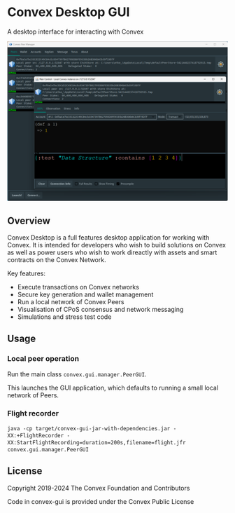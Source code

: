 # Convex Desktop GUI

A desktop interface for interacting with Convex

![Screenshot](docs/images/convex-desktop.png)

## Overview

Convex Desktop is a full features desktop application for working with Convex. It is intended for developers who wish to build solutions on Convex as well as power users who wish to work direactly with assets and smart contracts on the Convex Network.

Key features:
- Execute transactions on Convex networks
- Secure key generation and wallet management
- Run a local network of Convex Peers
- Visualisation of CPoS consensus and network messaging
- Simulations and stress test code

## Usage

### Local peer operation

Run the main class `convex.gui.manager.PeerGUI`.

This launches the GUI application, which defaults to running a small local network of Peers.

### Flight recorder

```
java -cp target/convex-gui-jar-with-dependencies.jar -XX:+FlightRecorder -XX:StartFlightRecording=duration=200s,filename=flight.jfr convex.gui.manager.PeerGUI
```

## License

Copyright 2019-2024 The Convex Foundation and Contributors

Code in convex-gui is provided under the Convex Public License
